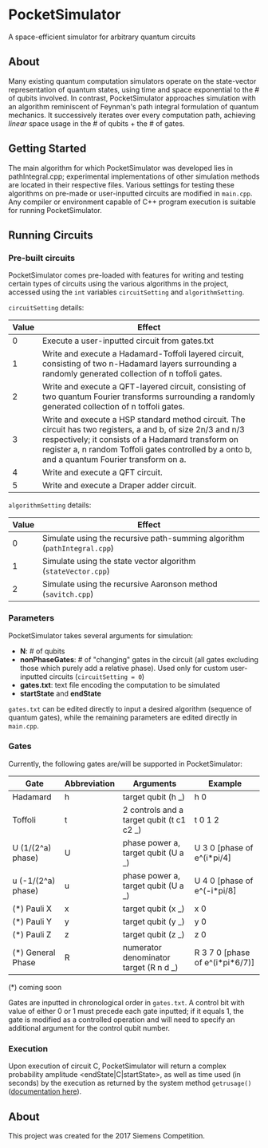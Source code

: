 # PocketSimulator
A space-efficient simulator for arbitrary quantum circuits
## About
Many existing quantum computation simulators operate on the state-vector representation of quantum states, using time and space exponential to the # of qubits involved. In contrast, PocketSimulator approaches simulation with an algorithm reminiscent of Feynman's path integral formulation of quantum mechanics. It successively iterates over every computation path, achieving *linear* space usage in the # of qubits + the # of gates.
## Getting Started
The main algorithm for which PocketSimulator was developed lies in pathIntegral.cpp; experimental implementations of other simulation methods are located in their respective files. Various settings for testing these algorithms on pre-made or user-inputted circuits are modified in ```main.cpp```. Any compiler or environment capable of C++ program execution is suitable for running PocketSimulator.
## Running Circuits
### Pre-built circuits
PocketSimulator comes pre-loaded with features for writing and testing certain types of circuits using the various algorithms in the project, accessed using the ```int``` variables ```circuitSetting``` and ```algorithmSetting```.

```circuitSetting``` details:

Value | Effect
---|---
0 | Execute a user-inputted circuit from gates.txt
1 | Write and execute a Hadamard-Toffoli layered circuit, consisting of two n-Hadamard layers surrounding a randomly generated collection of n toffoli gates.
2 | Write and execute a QFT-layered circuit, consisting of two quantum Fourier transforms surrounding a randomly generated collection of n toffoli gates.
3 | Write and execute a HSP standard method circuit. The circuit has two registers, a and b, of size 2n/3 and n/3 respectively; it consists of a Hadamard transform on register a, n random Toffoli gates controlled by a onto b, and a quantum Fourier transform on a.
4 | Write and execute a QFT circuit.
5 | Write and execute a Draper adder circuit.

```algorithmSetting``` details:

Value | Effect
---|---
0 | Simulate using the recursive path-summing algorithm (```pathIntegral.cpp```)
1 | Simulate using the state vector algorithm (```stateVector.cpp```)
2 | Simulate using the recursive Aaronson method (```savitch.cpp```)

### Parameters
PocketSimulator takes several arguments for simulation:
- **N**: # of qubits
- **nonPhaseGates**: # of "changing" gates in the circuit (all gates excluding those which purely add a relative phase). Used only for custom user-inputted circuits (```circuitSetting = 0```)
- **gates.txt**: text file encoding the computation to be simulated
- **startState** and **endState**

```gates.txt``` can be edited directly to input a desired algorithm (sequence of quantum gates), while the remaining parameters are edited directly in ```main.cpp```.

### Gates
Currently, the following gates are/will be supported in PocketSimulator:

Gate | Abbreviation | Arguments | Example
---|---|---|---
Hadamard | h | target qubit (h \_) | h 0
Toffoli | t | 2 controls and a target qubit (t c1 c2 \_) | t 0 1 2
U (1/(2^a) phase) | U | phase power a, target qubit (U a \_) | U 3 0 [phase of e^(i\*pi/4]
u (-1/(2^a) phase) | u | phase power a, target qubit (U a \_) | U 4 0 [phase of e^(-i\*pi/8]
(\*) Pauli X | x | target qubit (x \_) | x 0
(\*) Pauli Y | y | target qubit (y \_) | y 0
(\*) Pauli Z | z | target qubit (z \_) | z 0
(\*) General Phase | R | numerator denominator target (R n d \_) | R 3 7 0 [phase of e^(i\*pi\*6/7)]

(\*) coming soon

Gates are inputted in chronological order in ```gates.txt```. A control bit with value of either 0 or 1 must precede each gate inputted; if it equals 1, the gate is modified as a controlled operation and will need to specify an additional argument for the control qubit number.

### Execution
Upon execution of circuit C, PocketSimulator will return a complex probability amplitude <endState|C|startState>, as well as time used (in seconds) by the execution as returned by the system method `getrusage()` ([documentation here](http://pubs.opengroup.org/onlinepubs/009695399/functions/getrusage.html)).

## About
This project was created for the 2017 Siemens Competition.
